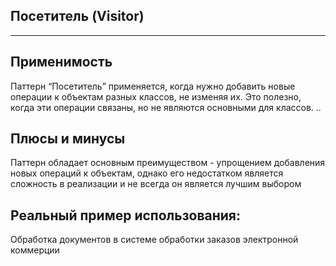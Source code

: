 ## Посетитель (Visitor)
___

## Применимость

Паттерн “Посетитель” применяется, когда нужно добавить новые операции к объектам разных классов, не изменяя их. Это полезно, когда эти операции связаны, но не являются основными для классов. ..

## Плюсы и минусы

Паттерн обладает основным преимуществом - упрощением добавления новых операций к объектам, однако его недостатком является сложность в реализации и не всегда он является лучшим выбором

## Реальный пример использования:
Обработка документов в системе обработки заказов электронной коммерции